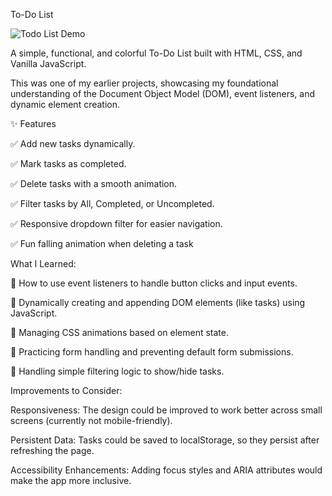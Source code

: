 
To-Do List

![Todo List Demo](gif.gif)


A simple, functional, and colorful To-Do List built with HTML, CSS, and Vanilla JavaScript.

This was one of my earlier projects, showcasing my foundational understanding of the Document Object Model (DOM), event listeners, and dynamic element creation.


✨ Features

✅ Add new tasks dynamically.

✅ Mark tasks as completed.

✅ Delete tasks with a smooth animation.

✅ Filter tasks by All, Completed, or Uncompleted.

✅ Responsive dropdown filter for easier navigation.

✅ Fun falling animation when deleting a task

 What I Learned:

🔹 How to use event listeners to handle button clicks and input events.

🔹 Dynamically creating and appending DOM elements (like tasks) using JavaScript.

🔹 Managing CSS animations based on element state.

🔹 Practicing form handling and preventing default form submissions.

🔹 Handling simple filtering logic to show/hide tasks.

Improvements to Consider:

Responsiveness: The design could be improved to work better across small screens (currently not mobile-friendly).

Persistent Data: Tasks could be saved to localStorage, so they persist after refreshing the page.

Accessibility Enhancements: Adding focus styles and ARIA attributes would make the app more inclusive.